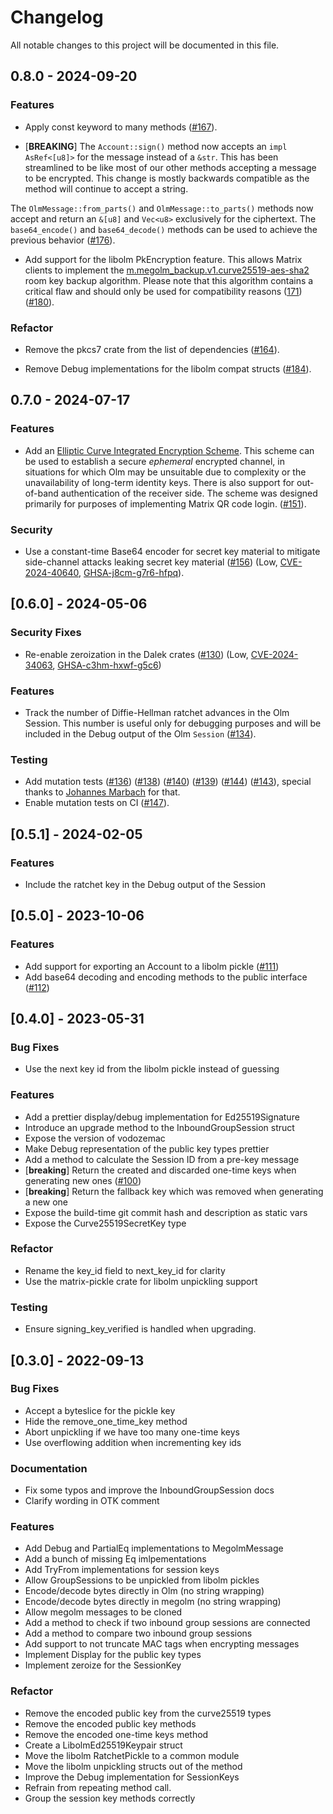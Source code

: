 # Changelog

All notable changes to this project will be documented in this file.

## 0.8.0 - 2024-09-20

### Features

- Apply const keyword to many methods ([#167](https://github.com/matrix-org/vodozemac/pull/167)).

- [**BREAKING**] The `Account::sign()` method now accepts an `impl AsRef<[u8]>`
for the message instead of a `&str`. This has been streamlined to be like
most of our other methods accepting a message to be encrypted. This
change is mostly backwards compatible as the method will continue to
accept a string.

The `OlmMessage::from_parts()` and `OlmMessage::to_parts()` methods now
accept and return an `&[u8]` and `Vec<u8>` exclusively for the
ciphertext. The `base64_encode()` and `base64_decode()` methods can be
used to achieve the previous behavior ([#176](https://github.com/matrix-org/vodozemac/pull/176)).

- Add support for the libolm PkEncryption feature. This allows
Matrix clients to implement the [m.megolm_backup.v1.curve25519-aes-sha2](https://spec.matrix.org/v1.11/client-server-api/#backup-algorithm-mmegolm_backupv1curve25519-aes-sha2)
room key backup algorithm. Please note that this algorithm contains a
critical flaw and should only be used for compatibility reasons ([171](https://github.com/matrix-org/vodozemac/pull/171)) ([#180](https://github.com/matrix-org/vodozemac/pull/180)).

### Refactor

- Remove the pkcs7 crate from the list of dependencies ([#164](https://github.com/matrix-org/vodozemac/pull/164)).

- Remove Debug implementations for the libolm compat structs ([#184](https://github.com/matrix-org/vodozemac/pull/184)).

## 0.7.0 - 2024-07-17

### Features

- Add an [Elliptic Curve Integrated Encryption
  Scheme](https://en.wikipedia.org/wiki/Integrated_Encryption_Scheme). This
  scheme can be used to establish a secure *ephemeral* encrypted channel, in
  situations for which Olm may be unsuitable due to complexity or the
  unavailability of long-term identity keys. There is also support for
  out-of-band authentication of the receiver side. The scheme was designed
  primarily for purposes of implementing Matrix QR code login.
  ([#151](https://github.com/matrix-org/vodozemac/pull/151)).

### Security

- Use a constant-time Base64 encoder for secret key material to mitigate
  side-channel attacks leaking secret key material ([#156](https://github.com/matrix-org/vodozemac/pull/156)) (Low, [CVE-2024-40640](https://www.cve.org/CVERecord?id=CVE-2024-40640), [GHSA-j8cm-g7r6-hfpq](https://github.com/matrix-org/vodozemac/security/advisories/GHSA-j8cm-g7r6-hfpq)).

## [0.6.0] - 2024-05-06

### Security Fixes

- Re-enable zeroization in the Dalek crates ([#130](https://github.com/matrix-org/vodozemac/pull/130)) (Low, [CVE-2024-34063](https://www.cve.org/CVERecord?id=CVE-2024-34063), [GHSA-c3hm-hxwf-g5c6](https://github.com/matrix-org/vodozemac/security/advisories/GHSA-c3hm-hxwf-g5c6))


### Features

- Track the number of Diffie-Hellman ratchet advances in the Olm Session.
  This number is useful only for debugging purposes and will be included in the
  Debug output of the Olm `Session` ([#134](https://github.com/matrix-org/vodozemac/pull/134)).

### Testing

- Add mutation tests ([#136](https://github.com/matrix-org/vodozemac/pull/136)) ([#138](https://github.com/matrix-org/vodozemac/pull/138)) ([#140](https://github.com/matrix-org/vodozemac/pull/140)) ([#139](https://github.com/matrix-org/vodozemac/pull/139)) ([#144](https://github.com/matrix-org/vodozemac/pull/144)) ([#143](https://github.com/matrix-org/vodozemac/pull/143)),
  special thanks to [Johannes Marbach](https://github.com/Johennes) for that.
- Enable mutation tests on CI ([#147](https://github.com/matrix-org/vodozemac/pull/147)).

## [0.5.1] - 2024-02-05

### Features

- Include the ratchet key in the Debug output of the Session

## [0.5.0] - 2023-10-06

### Features

- Add support for exporting an Account to a libolm pickle ([#111](https://github.com/matrix-org/vodozemac/pull/111))
- Add base64 decoding and encoding methods to the public interface ([#112](https://github.com/matrix-org/vodozemac/pull/112))


## [0.4.0] - 2023-05-31

### Bug Fixes

- Use the next key id from the libolm pickle instead of guessing

### Features

- Add a prettier display/debug implementation for Ed25519Signature
- Introduce an upgrade method to the InboundGroupSession struct
- Expose the version of vodozemac
- Make Debug representation of the public key types prettier
- Add a method to calculate the Session ID from a pre-key message
- [**breaking**] Return the created and discarded one-time keys when generating new ones ([#100](https://github.com/matrix-org/vodozemac/pull/100))
- [**breaking**] Return the fallback key which was removed when generating a new one
- Expose the build-time git commit hash and description as static vars
- Expose the Curve25519SecretKey type

### Refactor

- Rename the key_id field to next_key_id for clarity
- Use the matrix-pickle crate for libolm unpickling support

### Testing

- Ensure signing_key_verified is handled when upgrading.

## [0.3.0] - 2022-09-13

### Bug Fixes

- Accept a byteslice for the pickle key
- Hide the remove_one_time_key method
- Abort unpickling if we have too many one-time keys
- Use overflowing addition when incrementing key ids

### Documentation

- Fix some typos and improve the InboundGroupSession docs
- Clarify wording in OTK comment

### Features

- Add Debug and PartialEq implementations to MegolmMessage
- Add a bunch of missing Eq imlpementations
- Add TryFrom implementations for session keys
- Allow GroupSessions to be unpickled from libolm pickles
- Encode/decode bytes directly in Olm (no string wrapping)
- Encode/decode bytes directly in megolm (no string wrapping)
- Allow megolm messages to be cloned
- Add a method to check if two inbound group sessions are connected
- Add a method to compare two inbound group sessions
- Add support to not truncate MAC tags when encrypting messages
- Implement Display for the public key types
- Implement zeroize for the SessionKey

### Refactor

- Remove the encoded public key from the curve25519 types
- Remove the encoded public key methods
- Remove the encoded one-time keys method
- Create a LibolmEd25519Keypair struct
- Move the libolm RatchetPickle to a common module
- Move the libolm unpickling structs out of the method
- Improve the Debug implementation for SessionKeys
- Refrain from repeating method call.
- Group the session key methods correctly

<!-- generated by git-cliff -->
